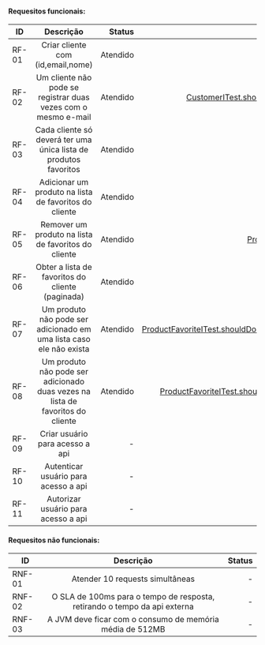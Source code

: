 
####  Requesitos funcionais:

| ID     |                Descrição                                                         |   Status   |  Teste   |
|--------|:--------------------------------------------------------------------------------:|-----------:|---------:|
| RF-01  | Criar cliente com (id,email,nome)                                                |  Atendido  | [CustomerITest.shouldCreateCustomer()](https://github.com/adrsant/customer-service/blob/0547c5dcf673b962c8edfec928b9f6cc96fb0274/src/test/java/com/luizalabs/itest/CustomerITest.java#L37)  |
| RF-02  | Um cliente não pode se registrar duas vezes com o mesmo e-mail                   |  Atendido  | [CustomerITest.shouldDoNotCreateCustomerBecauseMailDuplicated()](https://github.com/adrsant/customer-service/blob/0547c5dcf673b962c8edfec928b9f6cc96fb0274/src/test/java/com/luizalabs/itest/CustomerITest.java#L56) |
| RF-03  | Cada cliente só deverá ter uma única lista de produtos favoritos                 |  Atendido  |    -    |
| RF-04  | Adicionar um produto na lista de favoritos  do cliente                           |  Atendido  | [ProductFavoriteITest.shouldAddProductFavorite()](https://github.com/adrsant/customer-service/blob/0547c5dcf673b962c8edfec928b9f6cc96fb0274/src/test/java/com/luizalabs/itest/ProductFavoriteITest.java#L47) |
| RF-05  | Remover um produto na lista de favoritos  do cliente                             |  Atendido  | [ProductFavoriteITest.shouldRemoveProductFavorite()](https://github.com/adrsant/customer-service/blob/0547c5dcf673b962c8edfec928b9f6cc96fb0274/src/test/java/com/luizalabs/itest/ProductFavoriteITest.java#L109) |
| RF-06  | Obter a lista de favoritos  do cliente (paginada)                                |  Atendido  | [ProductFavoriteITest.shouldListFavorites()](https://github.com/adrsant/customer-service/blob/0547c5dcf673b962c8edfec928b9f6cc96fb0274/src/test/java/com/luizalabs/itest/ProductFavoriteITest.java#L34) |
| RF-07  | Um produto não pode ser adicionado em uma lista caso ele não exista              |  Atendido  | [ProductFavoriteITest.shouldDoNotAddProductFavoriteBecauseNotExistsProduct()](https://github.com/adrsant/customer-service/blob/0547c5dcf673b962c8edfec928b9f6cc96fb0274/src/test/java/com/luizalabs/itest/ProductFavoriteITest.java#L71) |
| RF-08  | Um produto não pode ser adicionado duas vezes na lista de favoritos do cliente   |  Atendido  | [ProductFavoriteITest.shouldDoNotAddProductFavoriteBecauseIsDuplicated()](https://github.com/adrsant/customer-service/blob/0547c5dcf673b962c8edfec928b9f6cc96fb0274/src/test/java/com/luizalabs/itest/ProductFavoriteITest.java#L71) |
| RF-09  | Criar usuário para acesso a api                                                  |  -        |          |
| RF-10  | Autenticar usuário para acesso a api                                             |  -        |          |
| RF-11  | Autorizar usuário para acesso a api                                              |  -        |          |


####  Requesitos não funcionais:

| ID      |                Descrição                                                    |   Status  |
|---------|:---------------------------------------------------------------------------:|----------:|
| RNF-01  |  Atender 10 requests simultâneas                                            |  -        |
| RNF-02  |  O SLA de 100ms para o tempo de resposta, retirando o tempo da api externa  |  -        |
| RNF-03  |  A JVM deve ficar com o consumo de memória média de 512MB                   |  -        |

